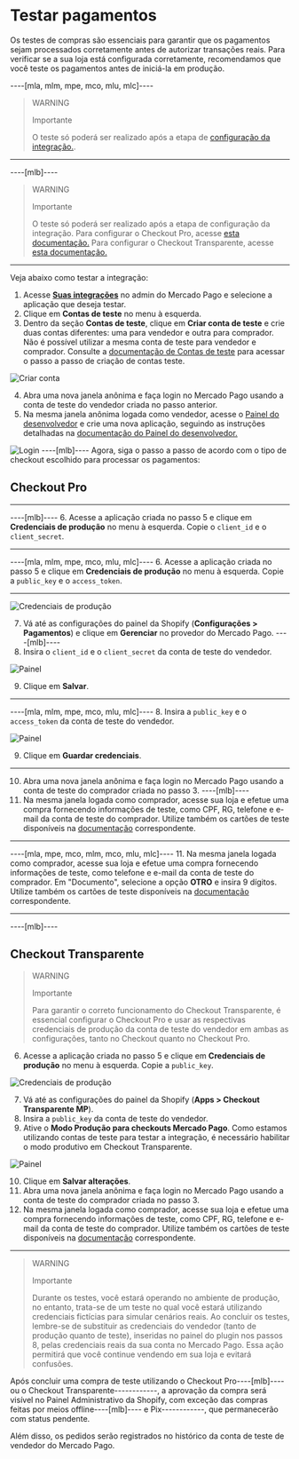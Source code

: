 # Testar pagamentos

Os testes de compras são essenciais para garantir que os pagamentos sejam processados corretamente antes de autorizar transações reais. Para verificar se a sua loja está configurada corretamente, recomendamos que você teste os pagamentos antes de iniciá-la em produção. 

----[mla, mlm, mpe, mco, mlu, mlc]----
> WARNING
> 
> Importante
>
> O teste só poderá ser realizado após a etapa de [configuração da integração.](/developers/pt/docs/shopify/integration-configuration/checkout-pro).

------------
----[mlb]----
> WARNING
> 
> Importante
>
> O teste só poderá ser realizado após a etapa de configuração da integração. Para configurar o Checkout Pro, acesse [esta documentação.](/developers/pt/docs/shopify/integration-configuration/checkout-pro) Para configurar o Checkout Transparente, acesse [esta documentação.](/developers/pt/docs/shopify/integration-configuration/checkout-transparente)

------------
Veja abaixo como testar a integração:

1. Acesse **[Suas integrações](https://www.mercadopago[FAKER][URL][DOMAIN]/developers/panel/app)** no admin do Mercado Pago e selecione a aplicação que deseja testar. 
2. Clique em **Contas de teste** no menu à esquerda.
3. Dentro da seção **Contas de teste**, clique em **Criar conta de teste** e crie duas contas diferentes: uma para vendedor e outra para comprador. Não é possível utilizar a mesma conta de teste para vendedor e comprador. Consulte a [documentação de Contas de teste](/developers/pt/docs/shopify/additional-content/your-integrations/test/accounts) para acessar o passo a passo de criação de contas teste.

![Criar conta](shopify/test-create-account.gif)

4. Abra uma nova janela anônima e faça login no Mercado Pago usando a conta de teste do vendedor criada no passo anterior.
5. Na mesma janela anônima logada como vendedor, acesse o [Painel do desenvolvedor](https://www.mercadopago[FAKER][URL][DOMAIN]/developers/panel/app) e crie uma nova aplicação, seguindo as instruções detalhadas na [documentação do Painel do desenvolvedor.](/developers/pt/docs/shopify/additional-content/your-integrations/dashboard)

![Login](shopify/test-login.gif)
----[mlb]----
Agora, siga o passo a passo de acordo com o tipo de checkout escolhido para processar os pagamentos:
## Checkout Pro
------------
----[mlb]----
6. Acesse a aplicação criada no passo 5 e clique em **Credenciais de produção** no menu à esquerda. Copie o `client_id` e o `client_secret`.

------------
----[mla, mlm, mpe, mco, mlu, mlc]----
6. Acesse a aplicação criada no passo 5 e clique em **Credenciais de produção** no menu à esquerda. Copie a `public_key` e o `access_token`.

------------
![Credenciais de produção](shopify/test-prod-credentials.png)

7. Vá até as configurações do painel da Shopify (**Configurações > Pagamentos**) e clique em **Gerenciar** no provedor do Mercado Pago.
----[mlb]----
8. Insira o `client_id` e o `client_secret` da conta de teste do vendedor.

![Painel](shopify/test-pro-shopify.png)

9. Clique em **Salvar**.

------------
----[mla, mlm, mpe, mco, mlu, mlc]----
8. Insira a `public_key` e o `access_token` da conta de teste do vendedor.

![Painel](shopify/test-pro-shopify-es-all.jpg)

9. Clique em **Guardar credenciais**.

------------
10. Abra uma nova janela anônima e faça login no Mercado Pago usando a conta de teste do comprador criada no passo 3.
----[mlb]----
11. Na mesma janela logada como comprador, acesse sua loja e efetue uma compra fornecendo informações de teste, como CPF, RG, telefone e e-mail da conta de teste do comprador. Utilize também os cartões de teste disponíveis na [documentação](/developers/pt/docs/shopiy/additional-content/your-integrations/test/cards) correspondente.

------------
----[mla, mpe, mco, mlm, mco, mlu, mlc]----
11. Na mesma janela logada como comprador, acesse sua loja e efetue uma compra fornecendo informações de teste, como telefone e e-mail da conta de teste do comprador. Em "Documento", selecione a opção **OTRO** e insira 9 dígitos. Utilize também os cartões de teste disponíveis na [documentação](/developers/pt/docs/shopify/additional-content/your-integrations/test/cards) correspondente.

------------
----[mlb]----
## Checkout Transparente

> WARNING
>
> Importante
>
> Para garantir o correto funcionamento do Checkout Transparente, é essencial configurar o Checkout Pro e usar as respectivas credenciais de produção da conta de teste do vendedor em ambas as configurações, tanto no Checkout quanto no Checkout Pro.

6. Acesse a aplicação criada no passo 5 e clique em **Credenciais de produção** no menu à esquerda. Copie a `public_key`.

![Credenciais de produção](shopify/test-prod-credentials.png)

7. Vá até as configurações do painel da Shopify (**Apps > Checkout Transparente MP**).
8. Insira a `public_key` da conta de teste do vendedor.
9. Ative o **Modo Produção para checkouts Mercado Pago**. Como estamos utilizando contas de teste para testar a integração, é necessário habilitar o modo produtivo em Checkout Transparente.

![Painel](shopify/test-api-shopify.png)

10. Clique em **Salvar alterações**.
11. Abra uma nova janela anônima e faça login no Mercado Pago usando a conta de teste do comprador criada no passo 3.
12. Na mesma janela logada como comprador, acesse sua loja e efetue uma compra fornecendo informações de teste, como CPF, RG, telefone e e-mail da conta de teste do comprador. Utilize também os cartões de teste disponíveis na [documentação](/developers/pt/docs/shopify/additional-content/your-integrations/test/cards) correspondente.

------------

> WARNING
> 
> Importante
>
> Durante os testes, você estará operando no ambiente de produção, no entanto, trata-se de um teste no qual você estará utilizando credenciais fictícias para simular cenários reais. Ao concluir os testes, lembre-se de substituir as credenciais do vendedor (tanto de produção quanto de teste), inseridas no painel do plugin nos passos 8, pelas credenciais reais da sua conta no Mercado Pago. Essa ação permitirá que você continue vendendo em sua loja e evitará confusões.

Após concluir uma compra de teste utilizando o Checkout Pro----[mlb]---- ou o Checkout Transparente------------, a aprovação da compra será visível no Painel Administrativo da Shopify, com exceção das compras feitas por meios offline----[mlb]---- e Pix------------, que permanecerão com status pendente.

Além disso, os pedidos serão registrados no histórico da conta de teste de vendedor do Mercado Pago.